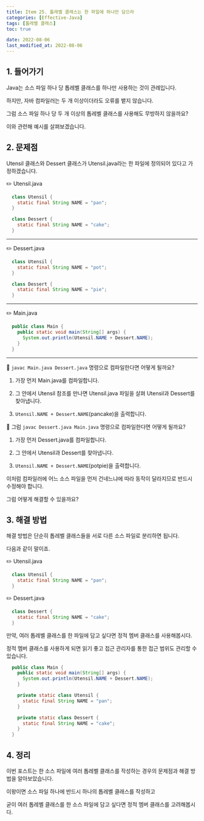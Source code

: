 ```yaml
---
title: Item 25. 톱레벨 클래스는 한 파일에 하나만 담으라
categories: [Effective-Java]
tags: [톱레벨 클래스]
toc: true

date: 2022-08-06
last_modified_at: 2022-08-06
---
```


## 1. 들어가기

Java는 소스 파일 하나 당 톱레벨 클래스를 하나만 사용하는 것이 관례입니다.

하지만, 자바 컴파일러는 두 개 이상이더라도 오류를 뱉지 않습니다.

그럼 소스 파일 하나 당 두 개 이상의 톱레벨 클래스를 사용해도 무방하지 않을까요?

이와 관련해 예시를 살펴보겠습니다.

## 2. 문제점

Utensil 클래스와 Dessert 클래스가 Utensil.java라는 한 파일에 정의되어 있다고 가정하겠습니다.

✏️ Utensil.java

```java
  class Utensil {
    static final String NAME = "pan";
  }

  class Dessert {
    static final String NAME = "cake";
  }
```

---

✏️ Dessert.java

```java
  class Utensil {
    static final String NAME = "pot";
  }

  class Dessert {
    static final String NAME = "pie";
  }
```

---

✏️ Main.java

```java
  public class Main {
    public static void main(String[] args) {
      System.out.println(Utensil.NAME + Dessert.NAME);
    }
  }
```

---

🤔 ```javac Main.java Dessert.java``` 명령으로 컴파일한다면 어떻게 될까요?

1. 가장 먼저 Main.java를 컴파일합니다.

2. 그 안에서 Utensil 참조를 만나면 Utensil.java 파일을 살펴 Utensil과 Dessert를 찾아냅니다.

3. ```Utensil.NAME + Dessert.NAME```(pancake)을 출력합니다.

🤔 그럼 ```javac Dessert.java Main.java``` 명령으로 컴파일한다면 어떻게 될까요?

1. 가장 먼저 Dessert.java를 컴파일합니다.

2. 그 안에서 Utensil과 Dessert를 찾아냅니다.

3. ```Utensil.NAME + Dessert.NAME```(potpie)을 출력합니다.

이처럼 컴파일러에 어느 소스 파일을 먼저 건네느냐에 따라 동작이 달라지므로 반드시 수정해야 합니다.

그럼 어떻게 해결할 수 있을까요?

## 3. 해결 방법

해결 방법은 단순히 톱레벨 클래스들을 서로 다른 소스 파일로 분리하면 됩니다.

다음과 같이 말이죠.

✏️ Utensil.java

```java
  class Utensil {
    static final String NAME = "pan";
  }
```

✏️ Dessert.java

```java
  class Dessert {
    static final String NAME = "cake";
  }
```

만약, 여러 톱레벨 클래스를 한 파일에 담고 싶다면 정적 멤버 클래스를 사용해봅시다.

정적 멤버 클래스를 사용하게 되면 읽기 좋고 접근 관리자를 통한 접근 범위도 관리할 수 있습니다.

```java
  public class Main {
    public static void main(String[] args) {
      System.out.println(Utensil.NAME + Dessert.NAME);
    }

    private static class Utensil {
      static final String NAME = "pan";
    }

    private static class Dessert {
      static final String NAME = "cake";
    }
  }
```

## 4. 정리

이번 포스트는 한 소스 파일에 여러 톱레벨 클래스를 작성하는 경우의 문제점과 해결 방법을 알아보았습니다.

이왕이면 소스 파일 하나에 반드시 하나의 톱레벨 클래스를 작성하고

굳이 여러 톱레벨 클래스를 한 소스 파일에 담고 싶다면 정적 멤버 클래스를 고려해봅시다.